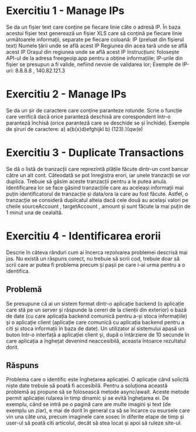 # Exercitiu 1 - Manage IPs

Se da un fișier text care conține pe fiecare linie câte o adresă IP. În baza acestui fișier text generează un fișier XLS
care să conțină pe fiecare linie următoarele informații, separate pe fiecare coloană:
IP (preluat din fișierul text)
Numele țării unde se află acest IP Regiunea din acea tară unde se află acest IP Orașul din regiunea unde se află acest
IP Instrucțiuni:
folosește API-ul de la adresa freegeoip.app pentru a obține informațiile; IP-urile din fișier se presupun a fi valide,
nefiind nevoie de validarea lor; Exemple de IP-uri: 8.8.8.8 , 140.82.121.3

# Exercitiu 2 - Manage IPs

Se da un șir de caractere care conține paranteze rotunde. Scrie o funcție care
verifică dacă orice paranteză deschisă are corespondent într-o paranteză închisă
(orice paranteză care se deschide se și închide). Exemple de șiruri de caractere:
    a) a(b(x)d)efghijkl
    b) (123).)(qw(e)

# Exercitiu 3 - Duplicate Transactions

Se dă o listă de tranzacții care reprezintă plățile făcute dintr-un cont bancar către
un alt cont. Câteodată se pot înregistra erori, iar unele tranzacții se vor duplica.
Trebuie să găsim aceste tranzacții pentru a le putea anula. Identificarea lor se face
găsind tranzacțiile care au aceleași informații mai puțin identificatorul de
tranzacție și data/ora la care au fost făcute. Astfel, o tranzacție se consideră
duplicatul alteia dacă cele două au același valori pe cheile sourceAccount ,
targetAccount , amount și sunt făcute la mai puțin de 1 minut una de cealaltă.

# Exercitiu 4 - Identificarea erorii

Descrie în câteva rânduri cum ai încerca rezolvarea problemei descrisă mai jos. Nu
există un răspuns corect, nu trebuie să scrii cod, trebuie doar să scrii care ar putea
fi problema precum și pașii pe care i-ai urma pentru a o identifica.

## Problemă
Se presupune că ai un sistem format dintr-o aplicație backend (o aplicație care
stă pe un server și răspunde la cereri de la clienții din exterior) o bază de date
(cu care aplicația backend comunică pentru a-și stoca informațiile) și o aplicație
client (aplicație care comunică cu aplicația backend pentru a citi și stoca
informații în baza de date). Un utilizator al sistemului apasă un buton într-o
interfață a aplicației client și, după o întârziere de 10 secunde în care
aplicația a înghețat devenind neaccesibilă, aceasta întoarce rezultatul dorit.

## Răspuns
Problema care o identific este înghețarea aplicației. O aplicație când solicită niște date trebuie să poată fi accesibilă. 
Pentru a soluționa această problemă aș propune să se folosească metode async/await. Aceste metode permit aplicației rularea în timp dinamic și se evită înghețarea ei.
De exemplu, când se intră pe o pagină care are multe imagini și text (de exemplu un ziar), e mai de dorit în general ca să se încarce cu esursele care vin una câte una, precum imaginele care sosec în diferite etape de timp și user-ul să poată citi articolul, decât să stea locat și apoi să ruleze site-ul.
